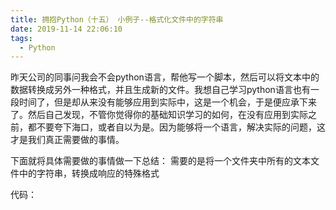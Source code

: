 ```yaml
---
title: 拥抱Python（十五） 小例子--格式化文件中的字符串
date: 2019-11-14 22:06:10
tags:
  - Python
---
```


昨天公司的同事问我会不会python语言，帮他写一个脚本，然后可以将文本中的数据转换成另外一种格式，并且生成新的文件。我想自己学习python语言也有一段时间了，但是却从来没有能够应用到实际中，这是一个机会，于是便应承下来了。然后自己发现，不管你觉得你的基础知识学习的如何，在没有应用到实际之前，都不要夸下海口，或者自以为是。因为能够将一个语言，解决实际的问题，这才是我们真正需要做的事情。

<!--more-->

下面就将具体需要做的事情做一下总结：
需要的是将一个文件夹中所有的文本文件中的字符串，转换成响应的特殊格式


代码：
```

```
